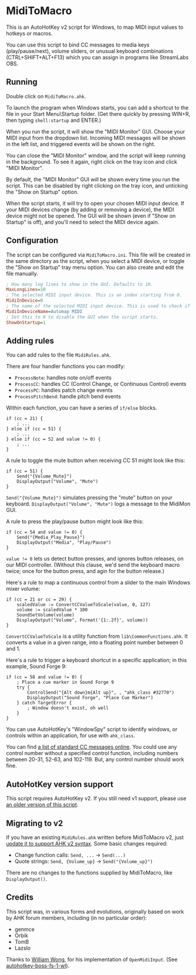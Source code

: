 # MidiToMacro

This is an AutoHotKey v2 script for Windows, to map MIDI input values to hotkeys or macros.

You can use this script to bind CC messages to media keys (play/pause/next), volume sliders, or unusual keyboard combinations (CTRL+SHIFT+ALT+F13) which you can assign in programs like StreamLabs OBS.

## Running

Double click on `MidiToMacro.ahk`.

To launch the program when Windows starts, you can add a shortcut to the file in your Start Menu\Startup folder. (Get there quickly by pressing WIN+R, then typing `shell:startup` and ENTER.)

When you run the script, it will show the "MIDI Monitor" GUI. Choose your MIDI input from the dropdown list. Incoming MIDI messages will be shown in the left list, and triggered events will be shown on the right.

You can close the "MIDI Monitor" window, and the script will keep running in the background. To see it again, right click on the tray icon and click "MIDI Monitor".

By default, the "MIDI Monitor" GUI will be shown every time you run the script. This can be disabled by right clicking on the tray icon, and unticking the "Show on Startup" option.

When the script starts, it will try to open your chosen MIDI input device. If your MIDI devices change (by adding or removing a device), the MIDI device might not be opened. The GUI will be shown (even if "Show on Startup" is off), and you'll need to select the MIDI device again.

## Configuration

The script can be configured via `MidiToMacro.ini`. This file will be created in the same directory as the script, when you select a MIDI device, or toggle the "Show on Startup" tray menu option. You can also create and edit the file manually.

```ini
; How many log lines to show in the GUI. Defaults to 10.
MaxLongLines=10
; The selected MIDI input device. This is an index starting from 0.
MidiInDevice=0
; The name of the selected MIDI input device. This is used to check if the attached MIDI devices has changed.
MidiInDeviceName=Automap MIDI
; Set this to 0 to disable the GUI when the script starts.
ShowOnStartup=1
```

## Adding rules

You can add rules to the file `MidiRules.ahk`.

There are four handler functions you can modify:

- `ProcessNote`: handles note on/off events
- `ProcessCC`: handles CC (Control Change, or Continuous Control) events
- `ProcessPC`: handles patch change events
- `ProcessPitchBend`: handle pitch bend events

Within each function, you can have a series of `if/else` blocks.

```
if (cc = 21) {
    ; ...
} else if (cc = 51) {
    ; ...
} else if (cc = 52 and value != 0) {
    ; ...
}
```

A rule to toggle the mute button when receiving CC 51 might look like this:

```
if (cc = 51) {
    Send("{Volume_Mute}")
    DisplayOutput("Volume", "Mute")
}
```

`Send("{Volume_Mute}")` simulates pressing the "mute" button on your keyboard. `DisplayOutput("Volume", "Mute")` logs a message to the MidiMon GUI.

A rule to press the play/pause button might look like this:

```
if (cc = 54 and value != 0) {
    Send("{Media_Play_Pause}")
    DisplayOutput("Media", "Play/Pause")
}
```

`value != 0` lets us detect button presses, and ignores button releases, on our MIDI controller. (Without this clause, we'd send the keyboard macro twice; once for the button press, and agin for the button release.) 

Here's a rule to map a continuous control from a slider to the main Windows mixer volume:

```
if (cc = 21 or cc = 29) {
    scaledValue := ConvertCCValueToScale(value, 0, 127)
    volume := scaledValue * 100
    SoundSetVolume(volume)
    DisplayOutput("Volume", Format('{1:.2f}', volume))
}
```

`ConvertCCValueToScale` is a utility function from `lib\CommonFunctions.ahk`. It converts a value in a given range, into a floating point number between 0 and 1.

Here's a rule to trigger a keyboard shortcut in a specific application; in this example, Sound Forge 9:

```
if (cc = 58 and value != 0) {
    ; Place a cue marker in Sound Forge 9
    try {
        ControlSend("{Alt down}m{Alt up}", , "ahk_class #32770")
        DisplayOutput("Sound Forge", "Place Cue Marker")
    } catch TargetError {
        ; Window doesn't exist, oh well
    }
}
```

You can use AutoHotKey's "WindowSpy" script to identify windows, or controls within an application, for use with `ahk_class`.

You can find [a list of standard CC messages online](https://web.archive.org/web/20231215150816/https://www.midi.org/specifications-old/item/table-3-control-change-messages-data-bytes-2). You could use any control number without a specified control function, including numbers between 20-31, 52-63, and 102-119. But, any control number should work fine.

## AutoHotKey version support

This script requires AutoHotKey v2. If you still need v1 support, please use [an older version of this script](https://github.com/laurence-myers/midi-to-macro/tree/ahk-v1).

## Migrating to v2

If you have an existing `MidiRules.ahk` written before MidiToMacro v2, just [update it to support
AHK v2 syntax](https://www.autohotkey.com/docs/v2/v2-changes.htm). Some basic changes required:

- Change function calls: `Send, ...` -> `Send(...)`
- Quote strings: `Send, {Volume_up}` -> `Send("{Volume_up}")`

There are no changes to the functions supplied by MidiToMacro, like `DisplayOutput()`.

## Credits

This script was, in various forms and evolutions, originally based on work by AHK forum members, including (in no particular order):

- genmce
- Orbik
- TomB
- Lazslo

Thanks to [William Wong](https://github.com/compulim), for his implementation of `OpenMidiInput`. (See [autohotkey-boss-fs-1-wl](https://github.com/compulim/autohotkey-boss-fs-1-wl)).
